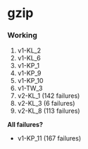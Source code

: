 # gzip

### Working

1.  v1-KL_2
2.  v1-KL_6
3.  v1-KP_1
4.  v1-KP_9
5.  v1-KP_10
6.  v1-TW_3
7.  v2-KL_1 (142 failures)
8.  v2-KL_3 (6 failures)
9.  v2-KL_8 (113 failures)

**All failures?**

* v1-KP_11 (167 failures)
